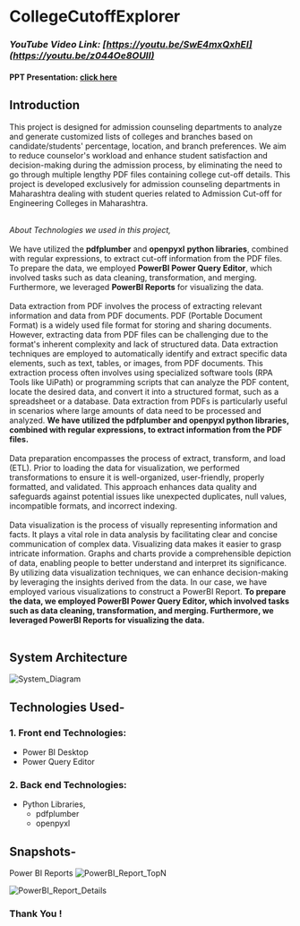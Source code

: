 # CollegeCutoffExplorer

### _YouTube Video Link: [https://youtu.be/SwE4mxQxhEI](https://youtu.be/z044Oe8OUII)_
#### PPT Presentation: [click here](https://drive.google.com/file/d/17AUJgyMIsWUYjG5X902cL9oM8NA0pSYc/view?usp=sharing)

## Introduction
This project is designed for admission counseling departments to analyze and generate customized lists of colleges and branches based on candidate/students' percentage, location, and branch preferences.
We aim to reduce counselor's workload and enhance student satisfaction and decision-making during the admission process, by eliminating the need to go through multiple lengthy PDF files containing college cut-off details.
This project is developed exclusively for admission counseling departments in Maharashtra dealing with student queries related to Admission Cut-off for Engineering Colleges in Maharashtra. </br> </br>

*About Technologies we used in this project,* </br></br>
We have utilized the **pdfplumber** and **openpyxl** **python libraries**, combined with regular expressions, to extract cut-off information from the PDF files.
To prepare the data, we employed **PowerBI Power Query Editor**, which involved tasks such as data cleaning, transformation, and merging. Furthermore, we leveraged **PowerBI Reports** for visualizing the data. </br></br>
Data extraction from PDF involves the process of extracting relevant information and data from PDF documents. PDF (Portable Document Format) is a widely used file format for storing and sharing documents. However, extracting data from PDF files can be challenging due to the format's inherent complexity and lack of structured data. Data extraction techniques are employed to automatically identify and extract specific data elements, such as text, tables, or images, from PDF documents. This extraction process often involves using specialized software tools (RPA Tools like UiPath) or programming scripts that can analyze the PDF content, locate the desired data, and convert it into a structured format, such as a spreadsheet or a database. Data extraction from PDFs is particularly useful in scenarios where large amounts of data need to be processed and analyzed. **We have utilized the pdfplumber and openpyxl python libraries, combined with regular expressions, to extract information from the PDF files.** </br></br>
Data preparation encompasses the process of extract, transform, and load (ETL). Prior to loading the data for visualization, we performed transformations to ensure it is well-organized, user-friendly, properly formatted, and validated. This approach enhances data quality and safeguards against potential issues like unexpected duplicates, null values, incompatible formats, and incorrect indexing. </br></br>
Data visualization is the process of visually representing information and facts. It plays a vital role in data analysis by facilitating clear and concise communication of complex data. Visualizing data makes it easier to grasp intricate information. Graphs and charts provide a comprehensible depiction of data, enabling people to better understand and interpret its significance. By utilizing data visualization techniques, we can enhance decision-making by leveraging the insights derived from the data. In our case, we have employed various visualizations to construct a PowerBI Report. **To prepare the data, we employed PowerBI Power Query Editor, which involved tasks such as data cleaning, transformation, and merging. Furthermore, we leveraged PowerBI Reports for visualizing the data.** </br></br>

## System Architecture
![System_Diagram](https://github.com/rid17pawar/CollegeCutoffExplorer/assets/47048717/7cd77460-267e-47d1-8d46-25fc4ec89c67)

## Technologies Used-
### 1. Front end Technologies:
  - Power BI Desktop
  - Power Query Editor
  
### 2. Back end Technologies:
  - Python Libraries, 
    - pdfplumber
    - openpyxl


## Snapshots-

Power BI Reports
![PowerBI_Report_TopN](https://github.com/rid17pawar/CollegeCutoffExplorer/assets/47048717/f0e1a132-0484-4e87-83e4-90f8665178e7)


![PowerBI_Report_Details](https://github.com/rid17pawar/CollegeCutoffExplorer/assets/47048717/b0b5802d-38d7-42f8-a88d-e896bbe72988)

### Thank You !
